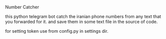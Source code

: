 Number Catcher

this python telegram bot catch the iranian phone numbers from any text that you forwarded for it.
and save them in some text file in the source of code.

for setting token use from config.py in settings dir.
